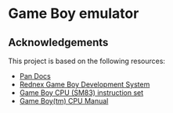 # Game Boy emulator

## Acknowledgements

This project is based on the following resources:
- [Pan Docs](https://gbdev.io/pandocs)
- [Rednex Game Boy Development System](https://rgbds.gbdev.io/docs/v0.7.0)
- [Game Boy CPU (SM83) instruction set](https://gbdev.io/gb-opcodes/optables/)
- [Game Boy(tm) CPU Manual](http://marc.rawer.de/Gameboy/Docs/GBCPUman.pdf)
